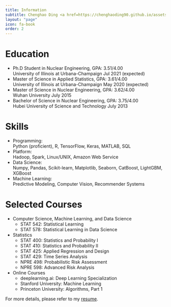 ```yaml
---
title: Information
subtitle: Chenghao Ding <a href=https://chenghaoding90.github.io/assets/pdfs/ChenghaoDing.pdf> (Click to download my resume)</a>
layout: "page"
icon: fa-book
order: 2
---
```


# Education

<ul>
        <li>Ph.D Student in Nuclear Engineering, GPA: 3.51/4.00 <br />
        University of Illinois at Urbana-Champaign  Jul 2021 (expected) </li>
        <li>Master of Science in Applied Statistics, GPA: 3.61/4.00 <br />
        University of Illinois at Urbana-Champaign  May 2020 (expected)</li>
        <li>Master of Science in Nuclear Engineering, GPA: 3.62/4.00 <br />
        Wuhan University  July 2015</li>
        <li>Bachelor of Science in Nuclear Engineering, GPA: 3.75/4.00 <br />
        Hubei University of Science and Technology  July 2013</li>
    </ul>


# Skills

<ul>
        <li>Programming: <br />
        Python (proficient), R, TensorFlow, Keras, MATLAB, SQL</li>
        <li>Platform: <br />
        Hadoop, Spark, Linux/UNIX, Amazon Web Service</li>
        <li>Data Science:  <br />
        Numpy, Pandas, Scikit-learn, Matplotlib, Seaborn, CatBoost, LightGBM, XGBoost</li>
        <li>Machine Learning:  <br />
        Predictive Modeling, Computer Vision, Recommender Systems</li>
    </ul>
    
# Selected Courses
<ul>
<li> Computer Science, Machine Learning, and Data Science
        <ul>
         <li> STAT 542: Statistical Learning</li>
         <li> STAT 578: Statistical Learning in Data Science</li>
         </ul>
<li> Statistics
          <ul>
          <li>STAT 400: Statistics and Probability I</li>
          <li>STAT 410: Statistics and Probability II</li>
          <li>STAT 425: Applied Regression and Design</li>
          <li>STAT 429: Time Series Analysis</li>
          <li>NPRE 498: Probabilistic Risk Assessment</li>
          <li>NPRE 598: Advanced Risk Analysis</li>
          </ul>
 <li> Online Courses
          <ul>
          <li>deeplearning.ai: Deep Learning Specialization</li>
          <li>Stanford University: Machine Learning</li>
          <li>Princeton University: Algorithms, Part 1</li>
          </ul>
</ul>   

<!--- For more details, please refer to my <a href=https://chenghaoding90.github.io/assets/pdfs/Resume-Chenghao-Ding.pdf>resume</a>.--->
For more details, please refer to my [resume]([https://chenghaoding90.github.io/assets/pdfs/Resume-Chenghao-Ding.pdf.html).
